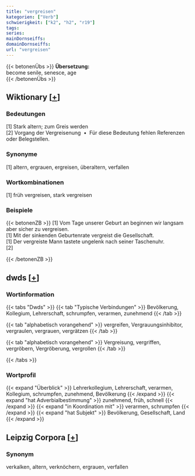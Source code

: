 ```yaml
---
title: "vergreisen"
kategorien: ["Verb"]
schwierigkeit: ["k2", "h2", "r19"]
tags:
series:
mainDornseiffs:
domainDornseiffs:
url: "vergreisen"
---
```


{{< betonenÜbs >}}
**Übersetzung:**  
become senile, senesce, age  
{{< /betonenÜbs >}}

## Wiktionary [[+](https://de.wiktionary.org/wiki/vergreisen)]

### Bedeutungen
[1] Stark altern; zum Greis werden  
[2] Vorgang der Vergreisenung  •  Für diese Bedeutung fehlen Referenzen oder Belegstellen.  

### Synonyme
[1] altern, ergrauen, ergreisen, überaltern, verfallen  

### Wortkombinationen
[1] früh vergreisen, stark vergreisen  

### Beispiele
{{< betonenZB >}}
[1] Vom Tage unserer Geburt an beginnen wir langsam aber sicher zu vergreisen.  
[1] Mit der sinkenden Geburtenrate vergreist die Gesellschaft.  
[1] Der vergreiste Mann tastete ungelenk nach seiner Taschenuhr.  
[2]  

{{< /betonenZB >}}


## dwds [[+](https://www.dwds.de/wb/vergreisen)]

### Wortinformation
{{< tabs "Dwds" >}}
{{< tab "Typische Verbindungen" >}}
Bevölkerung, Kollegium, Lehrerschaft, schrumpfen, verarmen, zunehmend
{{< /tab >}}

{{< tab "alphabetisch vorangehend" >}}
vergreifen, Vergrauungsinhibitor, vergraulen, vergrauen, vergrätzen
{{< /tab >}}

{{< tab "alphabetisch vorangehend" >}}
Vergreisung, vergriffen, vergröbern, Vergröberung, vergrollen
{{< /tab >}}

{{< /tabs >}}

### Wortprofil
{{< expand "Überblick" >}} Lehrerkollegium, Lehrerschaft, verarmen, Kollegium, schrumpfen, zunehmend, Bevölkerung {{< /expand >}}
{{< expand "hat Adverbialbestimmung" >}} zunehmend, früh, schnell {{< /expand >}}
{{< expand "in Koordination mit" >}} verarmen, schrumpfen {{< /expand >}}
{{< expand "hat Subjekt" >}} Bevölkerung, Gesellschaft, Land {{< /expand >}}

## Leipzig Corpora [[+](https://corpora.uni-leipzig.de/en/res?word=vergreisen&corpusId=deu_newscrawl-public_2018)]


### Synonym
verkalken, altern, verknöchern, ergrauen, verfallen

